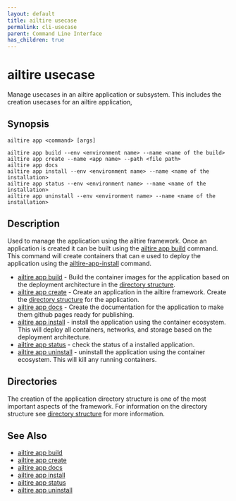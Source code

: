 ```yaml
---
layout: default 
title: ailtire usecase
permalink: cli-usecase
parent: Command Line Interface
has_children: true
---
```


# ailtire usecase

Manage usecases in an ailtire application or subsystem. This includes the creation usecases for an ailtire application,

## Synopsis

```shell
ailtire app <command> [args]

ailtire app build --env <environment name> --name <name of the build>
ailtire app create --name <app name> --path <file path>
ailtire app docs
ailtire app install --env <environment name> --name <name of the installation>
ailtire app status --env <environment name> --name <name of the installation>
ailtire app uninstall --env <environment name> --name <name of the installation>
```

## Description

Used to manage the application using the ailtire framework. Once an application is created it can be built using the
[ailtire app build](cli-app-build) command. This command will create containers that can e used to deploy the
application using the
[ailtire-app-install](cli-app-install) command.

* [ailtire app build](cli-app-build) - Build the container images for the application based on the deployment
  architecture in the [directory structure](directory).
* [ailtire app create](cli-app-create) - Create an application in the ailtire framework. Create
  the [directory structure](directory) for the application.
* [ailtire app docs](cli-app-docs) - Create the documentation for the application to make them github pages ready for
  publishing.
* [ailtire app install](cli-app-docs) - install the application using the container ecosystem. This will deploy all
  containers, networks, and storage based on the deployment architecture.
* [ailtire app status](cli-app-status) - check the status of a installed application.
* [ailtire app uninstall](cli-app-uninstall) - uninstall the application using the container ecosystem. This will kill
  any running containers.

## Directories

The creation of the application directory structure is one of the most important aspects of the framework. For
information on the directory structure see [directory structure](directory) for more information.

## See Also

* [ailtire app build](cli-app-build)
* [ailtire app create](cli-app-create)
* [ailtire app docs](cli-app-docs)
* [ailtire app install](cli-app-docs)
* [ailtire app status](cli-app-status)
* [ailtire app uninstall](cli-app-uninstall)

